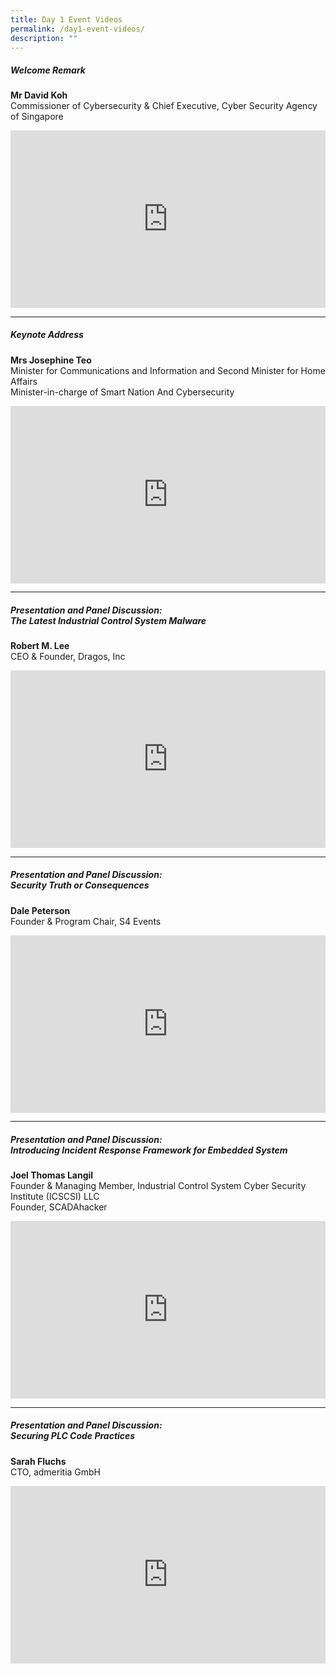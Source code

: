 ```yaml
---
title: Day 1 Event Videos
permalink: /day1-event-videos/
description: ""
---
```


##### **Welcome Remark**
<b>Mr David Koh</b><br> Commissioner of Cybersecurity & Chief Executive, Cyber Security Agency of Singapore

<div class="video-container">
<iframe width="853" height="315" src="https://www.youtube.com/embed/EBwKi65oLM4" frameborder="0" allow="accelerometer; autoplay; encrypted-media; gyroscope; picture-in-picture" allowfullscreen></iframe></div>
<hr class="my-3 border-primary" />	

##### **Keynote Address**
<b>Mrs Josephine Teo</b><br> Minister for Communications and Information and Second Minister for Home Affairs <br>Minister-in-charge of Smart Nation And Cybersecurity

<div class="video-container">
<iframe width="853" height="315" src="https://www.youtube.com/embed/DjM-j1Yifko" frameborder="0" allow="accelerometer; autoplay; encrypted-media; gyroscope; picture-in-picture" allowfullscreen></iframe></div>
<hr class="my-3 border-primary" />	

##### **Presentation and Panel Discussion: <br>The Latest Industrial Control System Malware**
<b>Robert M. Lee</b><br> CEO & Founder, Dragos, Inc<br>
<div class="video-container">
<iframe width="853" height="315" src="https://www.youtube.com/embed/uTq706YyQHY" frameborder="0" allow="accelerometer; autoplay; encrypted-media; gyroscope; picture-in-picture" allowfullscreen></iframe></div>
<hr class="my-3 border-primary" />	

##### **Presentation and Panel Discussion: <br>Security Truth or Consequences**
<b>Dale Peterson</b><br> Founder & Program Chair, S4 Events<br>
<div class="video-container">
<iframe width="853" height="315" src="https://www.youtube.com/embed/CZ1-Ns6Fqxw" frameborder="0" allow="accelerometer; autoplay; encrypted-media; gyroscope; picture-in-picture" allowfullscreen></iframe></div>
<hr class="my-3 border-primary" />	

##### **Presentation and Panel Discussion: <br>Introducing Incident Response Framework for Embedded System**

<b>Joel Thomas Langil</b><br>Founder & Managing Member,   Industrial Control System Cyber Security Institute (ICSCSI) LLC  
Founder, SCADAhacker<br>

<div class="video-container">
<iframe width="853" height="315" src="https://www.youtube.com/embed/Gp1tTNE3sq4" frameborder="0" allow="accelerometer; autoplay; encrypted-media; gyroscope; picture-in-picture" allowfullscreen></iframe></div>
<hr class="my-3 border-primary" />	

##### **Presentation and Panel Discussion: <br>Securing PLC Code Practices**

<b>Sarah Fluchs</b><br>CTO, admeritia GmbH<br>

<div class="video-container">
<iframe width="853" height="315" src="https://www.youtube.com/embed/vc4iYTUQHFA" frameborder="0" allow="accelerometer; autoplay; encrypted-media; gyroscope; picture-in-picture" allowfullscreen></iframe></div>








<style type="text/css"> 
	    .video-container {
      position: relative;
      padding-bottom: 56.25%; /* 16:9 */
      height: 0;
    }
    .video-container iframe {
      position: absolute;
      top: 0;
      left: 0;
      width: 100%;
      height: 100%;
    }
	</style>